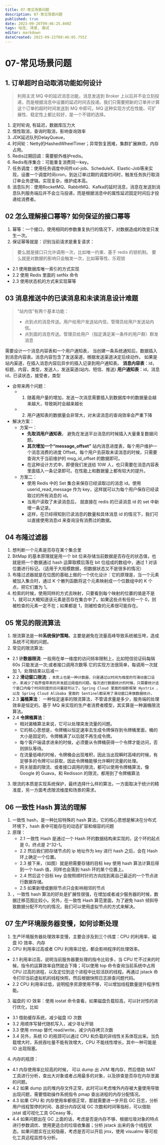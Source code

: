 ```yaml
---
title: 07-常见场景问题
description: 07-常见场景问题
published: true
date: 2023-09-26T09:46:25.840Z
tags: 咕泡, 场景, 面试
editor: markdown
dateCreated: 2023-09-22T09:46:05.755Z
---
```


# 07-常见场景问题

## 1. 订单超时自动取消功能如何设计
> 利用主流 MQ 中的延迟消息功能，消息发送到 Broker 上以后并不会立刻投递，而是根据消息中设置的延迟时间去投递。我们只需要把新的订单并计算这个订单的超时时间发送到 MQ 中即可。MQ 这种实现方式在性能、可扩展性、稳定性上都比较好，是一个不错的选择。
1. 定时轮询, 有延迟，数据库压力大
2. 惰性取消，查询时取消，影响查询效率
3. JDK延迟队列DelayQueue，
4. 时间轮：Netty的HashedWheelTimer；异常恢复困难，集群扩展麻烦，内存占用。
5. Redis过期回调：需要额外维护redis。
6. Redis有序集合：可能重复消费同一key。
7. 任务调度：使用任务调度中间件xxl-job、ScheduleX、Elastic-Job等来实现，设置一个调度时间cron，到达订单过期的调度时间时，触发任务执行取消订单业务逻辑。实现复杂，维护成本高。
8. 消息队列：使用RocketMQ、RabbitMQ、Kafka的延时消息，消息在发送到消息队列服务端后并不会立马投递，而是根据消息中的属性延迟固定时间后才投递给消费者。

## 02 怎么理解接口幂等? 如何保证的接口幂等
1. 幂等：一个接口，使用相同的参数重复执行的情况下，对数据造成的改变只发生一次。
2. 保证幂等就是：识别当前请求是重复请求：
> 要么就是接口只允许调用一次，比如唯一约束、基于 redis 的锁机制。
要么就是对数据的影响只会触发一次，比如幂等性、乐观锁
  - 2.1 使用数据库唯一索引的方式实现
  - 2.2 使用 Redis 里面的 setNx 命令
  - 2.3 使用状态机的方式来实现幂等
  
## 03 消息推送中的已读消息和未读消息设计难题  
> “站内信”有两个基本功能：
> - 点到点的消息传送。用户给用户发送站内信，管理员给用户发送站内信。
> - 点到面的消息传送。管理员给用户（指定满足某一条件的用户群）群发消息

需要设计一个消息内容表和一个用户通知表，
当创建一条系统通知后，数据插入到消息内容表。消息内容包含了发送渠道，根据发送渠道决定后续动作。
如果是站内渠道，在插入消息内容后异步的插入记录到用户通知表。
**消息内容表**：id，标题，内容，类型，发送人，发送渠道(站内、短信、推送)
**用户通知表**：id，消息id，已读状态，接受者，类型

- 会带来两个问题：
  - 1. 随着用户量的增加，发送一次消息需要插入到数据库中的数据量会越来越大，导致耗时会越来越长
  - 2. 用户通知表的数据量会非常大，对未读消息的查询效率会严重下降
- 解决方案：
  - 方案一：
    - **先取消用户通知表**， 避免在发送平台消息的时候插入大量重复数据问题。  
    - **其次增加一个“message_offset”** 站内消息进度表，每个用户维护一个消息消费的进度 Offset。每个用户去获取未读消息的时候，只需要查询大于当前维护的 msg_id_offset 的数据即可。
    - 在这种设计方式中，即便我们发送给 10W 人，也只需要在消息内容表里面插入一条记录即可。在性能上和数据量上都有较大的提升。
  - 方案二：
    - 使用 Redis 中的 Set 集合来保存已经读取过的消息 id。使用 userid_read_message 作为 key，这样就可以为每个用户保存已经读取过的所有消息的 id。
    - 当用户读取了未读消息后， 就直接在 redis 的已读消息 id 的 set 中新增一条记录。
    - 这样，在已经得知到已读消息的数量和具体消息 id 的情况下，我们可以直接使用消息id 来查询没有消费过的数据。
    
 ## 04 布隆过滤器
1. 想判断一个元素是否存在某个集合里
2. BitMap 的基本原理就是用一个 bit 位来存储当前数据是否存在的状态值，也就是把一个数据通过 hash 运算取模后落在 bit 位组成的数组中，通过 1 对该位置进行标记。（适用于大规模数据，但数据状态又不是很多的情况）
3. 布隆过滤器就是在位图的基础上做的一个优化设计：它的原理是，当一个元素被加入集合时，通过 K 个散列函数将这个元素映射成一个位数组中的 K 个点，把它们置为 1。
4. 检索的时候，使用同样的方式去映射，只要看到每个映射的位置的值是不是 1，就可以大概知道该元素是否存在集合中了。如果这些点有任何一个 0，则被检查的元素一定不在；如果都是 1，则被检查的元素很可能存在。
 
## 05 常见的限流算法
1. 限流算法是一种**系统保护策略**，主要是避免在流量高峰导致系统被压垮，造成系统不可用的问题。
2. 常见的限流算法:
  - 2.1 **计数器限流**:  一般用在单一维度的访问频率限制上，比如短信验证码每隔60s 只能发送一次;或者接口调用次数等.它的实现方法很简单，每调用一次就加 1，处理结束以后减一
  - 2.2 **滑动窗口限流**: 
  `，本质上也是一种计数器，只是通过以时间为维度的可滑动窗口设计，来减少了临界值带来的并发超过阈值的问题。每次进行数据统计的时候，只需要统计这个窗口内每个时间刻度的访问量就可以了。Spring Cloud 里面的熔断框架 Hystrix ，以及 Spring Cloud Alibaba 里面的 Sentinel都采用了滑动窗口来做数据统计。`
  - 2.3 **漏桶算法**： 一种恒定速率的限流算法，不管请求量是多少，服务端的处理效率是恒定的。基于 MQ 来实现的生产者消费者模型，其实算是一种漏桶限流算法。
  - 2.4 **令牌桶算法**： 
     - 相对漏桶算法来说，它可以处理突发流量的问题。
     - 它的核心思想是，令牌桶以恒定速率去生成令牌保存到令牌桶里面，桶的大小是固定的，令牌桶满了以后就不再生成令牌。
     - 每个客户端请求进来的时候，必须要从令牌桶获得一个令牌才能访问，否则排队等待。
     - 在流量低峰的时候，令牌桶会出现堆积，因此当出现瞬时高峰的时候，有足够多的令牌可以获取，因此令牌桶能够允许瞬时流量的处理。
     - 网关层面的限流、或者接口调用的限流，都可以使用令牌桶算法，像 Google 的 Guava，和 Redisson 的限流，都用到了令牌桶算法
3. 限流的本质是实现系统保护，最终选择什么样的算法，一方面取决于统计的精准度，另一方面考虑限流维度和场景的需求。

## 06 一致性 Hash 算法的理解
1. 一致性 hash，是一种比较特殊的 hash 算法，它的核心思想是解决在分布式环境下，hash 表中可能存在的动态扩容和缩容的问题
2. 原理：
	 - 2.1  一致性 Hash 是通过一个 Hash 环的数据结构来实现的，这个环的起点是 0，终点是 2^32-1。
   - 2.2  然后我们把存储节点的 ip 地址作为 key 进行 hash 之后，会在 Hash 环上确定一个位置。
   - 2.3  接下来，（如图）就是把需要存储的目标 key 使用 hash 算法计算后得到一个 hash 值，同样也会落到 hash 环的某个位置上。
   - 2.4 然后这个目标 key 会按照顺时针的方向找到离自己最近的一个节点进行数据存储。
   - 2.5 如果新增或删除节点只会影响相邻的节点
3. ，一致性 hash 算法的好处是扩展性很强，在增加或者减少服务器的时候，数据迁移范围比较小。另外，在一致性 Hash 算范里面，为了避免 hash 倾斜导致数据分配不均匀的情况，我们可以使用虚拟节点的方式来解决。   

## 07 生产环境服务器变慢，如何诊断处理
1. 生产环境服务器处理效率变慢，主要会涉及到三个纬度：CPU 的利用率、磁盘 IO 效率、内存
2. CPU 利用率过高或者 CPU 利用率过低，都会影响程序的处理效率。
  - 2.1 利用率过高，说明当前服务器要处理的指令比较多，当 CPU 忙不过来的时候，指令的运算效率自然就会下降；可以使用 top 命令查询当前系统中占用 CPU 过高的进程，以及定位到这个进程中比较活跃的线程。再通过 jstack 命令打印当前虚拟机的线程快照，然后根据快照日志排查问题代码。
  - 2.2  CPU 利用率过低，说明程序资源使用不够，可以增加线程数量提升程序性能。
3. 磁盘的 IO 效率：使用 iostat 命令查看，如果磁盘负载较高，可以针对性的进行优化，比如
  - 3.1 借助缓存系统，减少磁盘 IO 次数
  - 3.2 用顺序写替代随机写入，减少寻址开销
  - 3.3 使用 mmap 替代 read/write，减少内存拷贝次数
  - 3.4 另外，系统 IO 的瓶颈可以通过 CPU 和负载的非线性关系体现出来。当负载增大时，系统吞吐量不能有效增大，CPU 不能线性增长，其中一种可能是 IO 出现阻塞。
4.  内存的瓶颈：  
  - 4.1 内存使用率比较高的时候， 可以 dump 出 JVM 堆内存，然后借助 MAT 工具进行分析，查出大对象或者占用最多的对象，以及排查是否存在内存泄漏的问题。
  - 4.2 如果 dump 出的堆内存文件正常，此时可以考虑堆外内存被大量使用导致出现问题，需要借助操作系统指令 pmap 查出进程的内存分配情况。
  - 4.3 如果 CPU 和 内存使用率都很正常，那就需要进一步开启 GC 日志，分析用户线程暂停的时间、各部分内存区域 GC 次数和时间等指标，可以借助 jstat 或可视化工具 GCeasy 等，
 - 4.4 如果问题出在 GC 上面的话，考虑是否是内存不够、根据垃圾对象的特点进行参数调优、使用更适合的垃圾收集器；分析 jstack 出来的各个线程状态。如果问题实在比较隐蔽，考虑是否可以开启 jmx，使用 visualmv 等可视化工具远程监控与分析。
